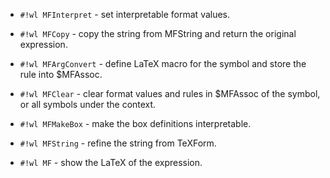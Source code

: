 <!-- Deprecation.wl -->

* `#!wl MFInterpret` - set interpretable format values.

* `#!wl MFCopy` - copy the string from MFString and return the original expression.


<!-- MFArgConvert.wl -->

* `#!wl MFArgConvert` - define LaTeX macro for the symbol and store the rule into $MFAssoc.


<!-- MFClear.wl -->

* `#!wl MFClear` - clear format values and rules in $MFAssoc of the symbol, or all symbols under the context.


<!-- MFMakeBox.wl -->

* `#!wl MFMakeBox` - make the box definitions interpretable.


<!-- MFString.wl -->

* `#!wl MFString` - refine the string from TeXForm.


<!-- MF.wl -->

* `#!wl MF` - show the LaTeX of the expression.
